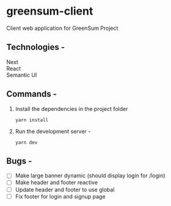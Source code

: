 # greensum-client

Client web application for GreenSum Project

## Technologies -

Next  
React  
Semantic UI

## Commands -

1. Install the dependencies in the project folder

    ```shell
    yarn install
    ```

2. Run the development server -

    ```shell
    yarn dev
    ```

## Bugs -

- [ ] Make large banner dynamic (should display login for /login)
- [ ] Make header and footer reactive
- [ ] Update header and footer to use global
- [ ] Fix footer for login and signup page
